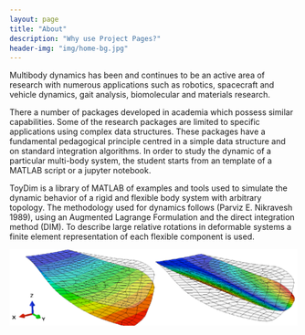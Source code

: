 ```yaml
---
layout: page
title: "About"
description: "Why use Project Pages?"
header-img: "img/home-bg.jpg"
---
```


Multibody dynamics has been and continues to be an active area of research with numerous applications such
as robotics, spacecraft and vehicle dynamics, gait analysis, biomolecular and materials research.

There a number of packages developed in academia which possess similar capabilities. Some of the research packages are limited to specific applications using complex data structures. These packages have a fundamental pedagogical principle centred in a simple data structure  and on standard integration algorithms. In order to study the dynamic of a particular multi-body system, the student starts from an template of a MATLAB script or a jupyter notebook. 

ToyDim is a library of MATLAB of examples and tools used to simulate the dynamic behavior of a rigid and flexible body system with arbitrary topology. The methodology used for dynamics follows (Parviz E. Nikravesh 1989), using an Augmented Lagrange Formulation and the direct integration method (DIM). To describe large relative rotations in deformable systems a finite element representation of each flexible component is used.

![Image](https://github.com/MelroLeandro/ToyDIM/blob/master/img/deformablemesh.png)
